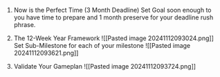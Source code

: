 1. Now is the Perfect Time (3 Month Deadline)
	Set Goal soon enough to you have time to prepare and 1 month preserve for your deadline rush phrase.

2. The 12-Week Year Framework
![[Pasted image 20241112093024.png]]
Set Sub-Milestone for each of your milestone
![[Pasted image 20241112093621.png]]


3. Validate Your Gameplan
![[Pasted image 20241112093724.png]]